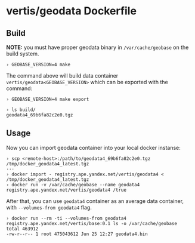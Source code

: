 # vertis/geodata Dockerfile

## Build

**NOTE:** you must have proper geodata binary in `/var/cache/geobase` on the build system.

~~~
› GEOBASE_VERSION=4 make
~~~

The command above will build data container `vertis/geodata<GEOBASE_VERSION>` which can be exported with the command:

~~~
› GEOBASE_VERSION=4 make export

› ls build/
geodata4_69b6fa82c2e0.tgz
~~~

## Usage

Now you can import geodata container into your local docker instanse:

~~~
› scp <remote-host>:/path/to/geodata4_69b6fa82c2e0.tgz /tmp/docker_geodata4_latest.tgz
···
› docker import - registry.ape.yandex.net/vertis/geodata4 < /tmp/docker_geodata4_latest.tgz
› docker run -v /var/cache/geobase --name geodata4 registry.ape.yandex.net/vertis/geodata4 /true
~~~

After that, you can use `geodata4` container as an average data container, with `--volumes-from geodata4` flag.

~~~
› docker run --rm -ti --volumes-from geodata4 registry.ape.yandex.net/vertis/base:0.1 ls -o /var/cache/geobase
total 463912
-rw-r--r-- 1 root 475043612 Jun 25 12:27 geodata4.bin
~~~
